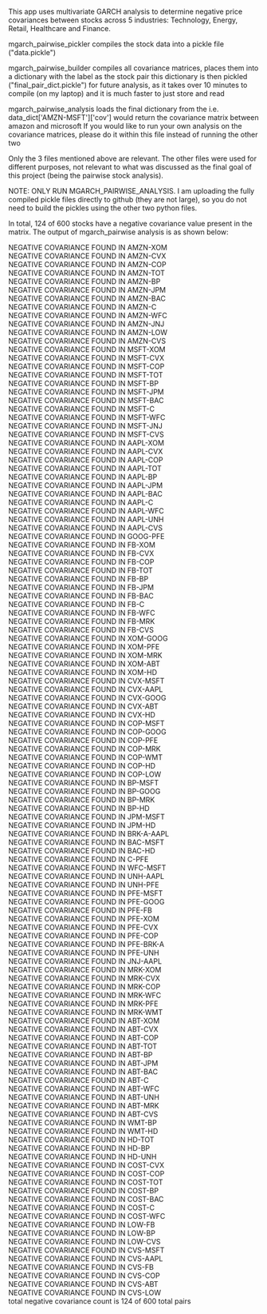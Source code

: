 This app uses multivariate GARCH analysis to determine negative price covariances between stocks across 5 industries: Technology, Energy, Retail, Healthcare and Finance.

mgarch_pairwise_pickler compiles the stock data into a pickle file ("data.pickle")

mgarch_pairwise_builder compiles all covariance matrices, places them into a dictionary with the label as the stock pair
this dictionary is then pickled ("final_pair_dict.pickle") for future analysis, as it takes over 10 minutes to compile (on my laptop) and it is much faster to just store and read


mgarch_pairwise_analysis loads the final dictionary from the 
i.e. data_dict['AMZN-MSFT']['cov'] would return the covariance matrix between amazon and microsoft
If you would like to run your own analysis on the covariance matrices, please do it within this file instead of running the other two

Only the 3 files mentioned above are relevant. The other files were used for different purposes, not relevant to what was discussed as the final goal of this project (being the pairwise stock analysis).

NOTE: ONLY RUN MGARCH_PAIRWISE_ANALYSIS. I am uploading the fully compiled pickle files directly to github (they are not large), so you do not need to build the pickles using the other two python files. 

In total, 124 of 600 stocks have a negative covariance value present in the matrix. The output of mgarch_pairwise analysis is as shown below:

NEGATIVE COVARIANCE FOUND IN AMZN-XOM  
NEGATIVE COVARIANCE FOUND IN AMZN-CVX  
NEGATIVE COVARIANCE FOUND IN AMZN-COP  
NEGATIVE COVARIANCE FOUND IN AMZN-TOT  
NEGATIVE COVARIANCE FOUND IN AMZN-BP  
NEGATIVE COVARIANCE FOUND IN AMZN-JPM  
NEGATIVE COVARIANCE FOUND IN AMZN-BAC  
NEGATIVE COVARIANCE FOUND IN AMZN-C  
NEGATIVE COVARIANCE FOUND IN AMZN-WFC  
NEGATIVE COVARIANCE FOUND IN AMZN-JNJ  
NEGATIVE COVARIANCE FOUND IN AMZN-LOW  
NEGATIVE COVARIANCE FOUND IN AMZN-CVS  
NEGATIVE COVARIANCE FOUND IN MSFT-XOM  
NEGATIVE COVARIANCE FOUND IN MSFT-CVX  
NEGATIVE COVARIANCE FOUND IN MSFT-COP  
NEGATIVE COVARIANCE FOUND IN MSFT-TOT  
NEGATIVE COVARIANCE FOUND IN MSFT-BP  
NEGATIVE COVARIANCE FOUND IN MSFT-JPM  
NEGATIVE COVARIANCE FOUND IN MSFT-BAC  
NEGATIVE COVARIANCE FOUND IN MSFT-C  
NEGATIVE COVARIANCE FOUND IN MSFT-WFC  
NEGATIVE COVARIANCE FOUND IN MSFT-JNJ  
NEGATIVE COVARIANCE FOUND IN MSFT-CVS  
NEGATIVE COVARIANCE FOUND IN AAPL-XOM  
NEGATIVE COVARIANCE FOUND IN AAPL-CVX  
NEGATIVE COVARIANCE FOUND IN AAPL-COP  
NEGATIVE COVARIANCE FOUND IN AAPL-TOT  
NEGATIVE COVARIANCE FOUND IN AAPL-BP  
NEGATIVE COVARIANCE FOUND IN AAPL-JPM  
NEGATIVE COVARIANCE FOUND IN AAPL-BAC  
NEGATIVE COVARIANCE FOUND IN AAPL-C  
NEGATIVE COVARIANCE FOUND IN AAPL-WFC  
NEGATIVE COVARIANCE FOUND IN AAPL-UNH  
NEGATIVE COVARIANCE FOUND IN AAPL-CVS  
NEGATIVE COVARIANCE FOUND IN GOOG-PFE  
NEGATIVE COVARIANCE FOUND IN FB-XOM  
NEGATIVE COVARIANCE FOUND IN FB-CVX  
NEGATIVE COVARIANCE FOUND IN FB-COP  
NEGATIVE COVARIANCE FOUND IN FB-TOT  
NEGATIVE COVARIANCE FOUND IN FB-BP  
NEGATIVE COVARIANCE FOUND IN FB-JPM  
NEGATIVE COVARIANCE FOUND IN FB-BAC  
NEGATIVE COVARIANCE FOUND IN FB-C  
NEGATIVE COVARIANCE FOUND IN FB-WFC  
NEGATIVE COVARIANCE FOUND IN FB-MRK  
NEGATIVE COVARIANCE FOUND IN FB-CVS  
NEGATIVE COVARIANCE FOUND IN XOM-GOOG  
NEGATIVE COVARIANCE FOUND IN XOM-PFE  
NEGATIVE COVARIANCE FOUND IN XOM-MRK  
NEGATIVE COVARIANCE FOUND IN XOM-ABT  
NEGATIVE COVARIANCE FOUND IN XOM-HD  
NEGATIVE COVARIANCE FOUND IN CVX-MSFT  
NEGATIVE COVARIANCE FOUND IN CVX-AAPL  
NEGATIVE COVARIANCE FOUND IN CVX-GOOG  
NEGATIVE COVARIANCE FOUND IN CVX-ABT  
NEGATIVE COVARIANCE FOUND IN CVX-HD  
NEGATIVE COVARIANCE FOUND IN COP-MSFT  
NEGATIVE COVARIANCE FOUND IN COP-GOOG  
NEGATIVE COVARIANCE FOUND IN COP-PFE  
NEGATIVE COVARIANCE FOUND IN COP-MRK  
NEGATIVE COVARIANCE FOUND IN COP-WMT  
NEGATIVE COVARIANCE FOUND IN COP-HD  
NEGATIVE COVARIANCE FOUND IN COP-LOW  
NEGATIVE COVARIANCE FOUND IN BP-MSFT  
NEGATIVE COVARIANCE FOUND IN BP-GOOG  
NEGATIVE COVARIANCE FOUND IN BP-MRK  
NEGATIVE COVARIANCE FOUND IN BP-HD  
NEGATIVE COVARIANCE FOUND IN JPM-MSFT  
NEGATIVE COVARIANCE FOUND IN JPM-HD  
NEGATIVE COVARIANCE FOUND IN BRK-A-AAPL  
NEGATIVE COVARIANCE FOUND IN BAC-MSFT  
NEGATIVE COVARIANCE FOUND IN BAC-HD  
NEGATIVE COVARIANCE FOUND IN C-PFE  
NEGATIVE COVARIANCE FOUND IN WFC-MSFT  
NEGATIVE COVARIANCE FOUND IN UNH-AAPL  
NEGATIVE COVARIANCE FOUND IN UNH-PFE  
NEGATIVE COVARIANCE FOUND IN PFE-MSFT  
NEGATIVE COVARIANCE FOUND IN PFE-GOOG  
NEGATIVE COVARIANCE FOUND IN PFE-FB  
NEGATIVE COVARIANCE FOUND IN PFE-XOM  
NEGATIVE COVARIANCE FOUND IN PFE-CVX  
NEGATIVE COVARIANCE FOUND IN PFE-COP  
NEGATIVE COVARIANCE FOUND IN PFE-BRK-A  
NEGATIVE COVARIANCE FOUND IN PFE-UNH  
NEGATIVE COVARIANCE FOUND IN JNJ-AAPL  
NEGATIVE COVARIANCE FOUND IN MRK-XOM  
NEGATIVE COVARIANCE FOUND IN MRK-CVX  
NEGATIVE COVARIANCE FOUND IN MRK-COP  
NEGATIVE COVARIANCE FOUND IN MRK-WFC  
NEGATIVE COVARIANCE FOUND IN MRK-PFE  
NEGATIVE COVARIANCE FOUND IN MRK-WMT  
NEGATIVE COVARIANCE FOUND IN ABT-XOM  
NEGATIVE COVARIANCE FOUND IN ABT-CVX  
NEGATIVE COVARIANCE FOUND IN ABT-COP  
NEGATIVE COVARIANCE FOUND IN ABT-TOT  
NEGATIVE COVARIANCE FOUND IN ABT-BP  
NEGATIVE COVARIANCE FOUND IN ABT-JPM  
NEGATIVE COVARIANCE FOUND IN ABT-BAC  
NEGATIVE COVARIANCE FOUND IN ABT-C  
NEGATIVE COVARIANCE FOUND IN ABT-WFC  
NEGATIVE COVARIANCE FOUND IN ABT-UNH  
NEGATIVE COVARIANCE FOUND IN ABT-MRK  
NEGATIVE COVARIANCE FOUND IN ABT-CVS  
NEGATIVE COVARIANCE FOUND IN WMT-BP  
NEGATIVE COVARIANCE FOUND IN WMT-HD  
NEGATIVE COVARIANCE FOUND IN HD-TOT  
NEGATIVE COVARIANCE FOUND IN HD-BP  
NEGATIVE COVARIANCE FOUND IN HD-UNH  
NEGATIVE COVARIANCE FOUND IN COST-CVX  
NEGATIVE COVARIANCE FOUND IN COST-COP  
NEGATIVE COVARIANCE FOUND IN COST-TOT  
NEGATIVE COVARIANCE FOUND IN COST-BP  
NEGATIVE COVARIANCE FOUND IN COST-BAC  
NEGATIVE COVARIANCE FOUND IN COST-C  
NEGATIVE COVARIANCE FOUND IN COST-WFC  
NEGATIVE COVARIANCE FOUND IN LOW-FB  
NEGATIVE COVARIANCE FOUND IN LOW-BP  
NEGATIVE COVARIANCE FOUND IN LOW-CVS  
NEGATIVE COVARIANCE FOUND IN CVS-MSFT  
NEGATIVE COVARIANCE FOUND IN CVS-AAPL  
NEGATIVE COVARIANCE FOUND IN CVS-FB  
NEGATIVE COVARIANCE FOUND IN CVS-COP  
NEGATIVE COVARIANCE FOUND IN CVS-ABT  
NEGATIVE COVARIANCE FOUND IN CVS-LOW  
total negative covariance count is 124 of 600 total pairs

